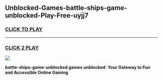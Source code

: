 
## Unblocked-Games-battle-ships-game-unblocked-Play-Free-uyjj7
<h3>
<a href="https://premium76.site?title=battle-ships-game-unblocked&ref=17A">CLICK TO PLAY</a></h3>
<hr>

<h3>
<a href="https://premium76.site?title=battle-ships-game-unblocked&ref=17A">CLICK 2 PLAY</a>
  
</h3>

<a href="https://premium76.site?title=battle-ships-game-unblocked&ref=17A"><img src="https://clearcache.store/games.png"></a>


**battle-ships-game-unblocked games unblocked: Your Gateway to Fun and Accessible Online Gaming**
